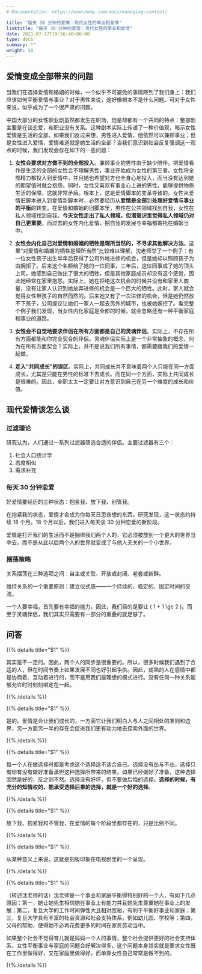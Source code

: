 ```yaml
---
# Documentation: https://wowchemy.com/docs/managing-content/

title: "每天 30 分钟的爱情：现代女性的事业和爱情"
linktitle: "每天 30 分钟的爱情：现代女性的事业和爱情"
date: 2021-07-17T19:56:40+08:00
type: docs
summary: ""
weight: 50
---
```


<!--more-->

## 爱情变成全部带来的问题

当我们在选择爱情和婚姻的时候，一个似乎不可避免的事情降到了我们身上：我们应该如何平衡爱情与事业？对于男性来说，这好像根本不是什么问题。可对于女性来说，似乎成为了一个很严肃的问题。

中国大部分的女性职业剧虽然都发生在职场，但是却都有一个共同的特点：整部剧主要是在谈恋爱，和职业没有关系。这种剧本实际上传递了一种价值观，暗示女性爱情是生活的全部。如果我们反过来想，男性进入爱情，他依然可以兼顾事业；但是女性进入爱情，爱情难道就是她生活的全部？当我们意识到社会反复强调这一观点的时候，我们发现会存在如下的一些问题：

1. **女性会要求对方做不到的全部投入**。兼顾事业的男性由于缺少陪伴，把爱情看作是生活的全部的女性会不理解男性，事业开始成为女性的第三者。女性将全部精力都投入到爱情中，并且她也希望对方也全身心地投入，而当没有达到她的期望值时就会抱怨。同时，女性又喜欢有事业心上进的男性，能够提供物质生活的保障，这就非常矛盾。根本上，这是爱情脚本的变革导致的。女性从爱情旧脚本进入到爱情新脚本时，必然要经历从**爱情是全部**到**处理好爱情与事业的平衡**的转变。在爱情和婚姻的旧脚本里，男性在公共领域找到自我，女性在私人领域找到自我。**今天女性走出了私人领域，但潜意识里觉得私人领域仍对自己更重要**。而过去的女性内化爱情，把自我的发展与幸福都寄托在婚姻当中。

2. **女性会内化自己对爱情和婚姻的牺牲是理所当然的，不寻求其他解决方法**。这里“对爱情和婚姻的牺牲是理所当然”比较难以理解，沈老师举了一个例子：有一位女性孩子出生半年后获得了公司外地进修的机会，但是她却以照顾孩子为由婉拒了。后来这个名额给了她的一位同事，三年后，这位同事成了她的顶头上司。她感到自己做出了很大的牺牲，但是其他家庭成员却没有这个感觉，因此她经常在家里抱怨。实际上，她在拒绝这次机会的时候并没有和家里人商量，没有让家人认识到她放弃进修的机会是一个巨大的牺牲。此时，家人就会觉得女性带孩子的自然而然的。后来她又有了一次进修的机会，但是她仍然放不下孩子，公司提议让她们一家人一起去另外的城市，也被她婉拒了。看完整个例子我们发现，当女性内化家庭是全部的时候，就会忽略还有一种平衡家庭和事业的道路。

3. **女性会不自觉地要求伴侣在所有方面都是自己的灵魂伴侣**。实际上，不存在所有方面都能和你完全契合的伴侣。灵魂伴侣实际上是一个非常抽象的概念，何为在所有方面契合？实际上，并不是说我们所有事情，都需要跟我们的爱情一起做。

4. **走入“共同成长”的误区**。实际上，共同成长并不意味着两个人只能在同一方面成长，尤其是只能在男性的标准下去成长。而在同一个方面，实际上共同成长是很难的。因此，全职太太一定要让对方意识到自己在另一个维度的成长和价值。

## 现代爱情该怎么谈

### 过滤理论

研究认为，人们通过一系列过滤器筛选合适的伴侣。主要过滤器有三个：

1. 社会人口统计学
2. 态度相似
3. 需求补充

### 每天 30 分钟恋爱

好爱情要经历的三种状态：抱紧我、放下我、别管我。

在抱紧我的状态，爱情才会成为你每天日思夜想的东西。研究发现，这一状态约持续 18 个月。18 个月以后，我们进入每天谈 30 分钟恋爱的新阶段。

爱情是打开我们的生活而不是捆绑我们两个人的，它必须被放到一个更大的世界当中去，而不是从此以后两个人的世界就变成了与他人无关的一个小世界。

### 摆荡策略

关系摆荡在三种选项之间：自主或关联、开放或封闭、老套或新鲜。

维持关系的一个重要原则：建立仪式感——一个持续的、稳定的、固定时间的交流。

一个人要幸福，首先要有幸福的能力。因此，我们目的是要让 \( 1 + 1 \ge 2 \)。而至于灵魂伴侣，我们其实只需要有一部分的重叠的就足够了。

## 问答

{{% details title="$1" %}}

其实是不一定的。因此，两个人的同步是很重要的。所以，很多时候我们遇到了合适的人，但在时间节奏上如果发展不同也好引起争执。因此，成熟的人在感情中都是协商着、互动着进行的，而不是用我们最理想的模式进行。没有任何一种关系能够允许时时刻刻绑定在一起。

{{% /details %}}

{{% details title="$1" %}}

是的。爱情是会让我们成长的，一方面它让我们明白人与人之间相处的准则和边界，另一方面另一半的存在会促进我们更有动力地去探索外面的世界。

{{% /details %}}

{{% details title="$1" %}}

每一个人在做选择时都是考虑这个选择适不适合自己。选择没有怂与不怂，选择只有你有没有做好准备承担这种选择所带来的结果。如果已经做好了准备，这种选择固然是好的，反之则不然。选择没有好坏，但不要做后悔的选择。**选择的时候，有充分的知情权的、能承受选择后果的选择，就是一个好的选择**。

{{% /details %}}

{{% details title="$1" %}}

放下我、抱紧我和不管我，在爱情的每个阶段里都存在的，只是比例不同。

{{% /details %}}

{{% details title="$1" %}}

从某种意义上来说，这就是刻板印象在电视剧里的一个呈现。

{{% /details %}}

{{% details title="$1" %}}

（转述沈老师的话）沈老师是一个事业和家庭平衡得特别好的一个人，有如下几点原因：第一，她让她先生相信她在事业上有能力并且她先生尊重她在事业上的发展；第二，复旦大学的工作时间弹性大且相对宽裕，有利于平衡好事业和家庭；第三，复旦大学具有丰富的社会资源和社会支持体系，例如幼儿园、学校等；第四，父母的帮助，使得她不必再花费更多的时间在家务劳动当中。

如果整个社会不觉得育儿就是妈妈一个人的事情，整个社会提供更好的社会支持体系，女性平衡事业与家庭的问题会好解决得多。这个问题本身其实就是要求女性既在工作里做得好，又在家庭里做得好，而单靠女性自己常常是做不到的。

{{% /details %}}